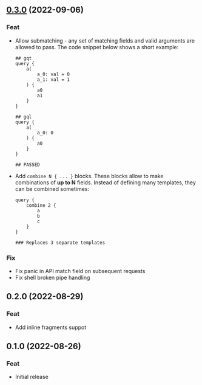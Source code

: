 <a name="0.3.0"></a>
## [0.3.0](https://github.com/graph-guard/ggproxy/compare/0.2.0...0.3.0) (2022-09-06)

### Feat

* Allow submatching - any set of matching fields and valid arguments are allowed to pass. The code snippet below shows a short example:
    ```
    ## gqt
    query {
        a(
            a_0: val = 0
            a_1: val = 1
        ) {
            a0
            a1
        }
    }

    ## gql
    query {
        a(
            a_0: 0
        ) {
            a0
        }
    }

    ## PASSED
    ```

* Add `combine N { ... }` blocks. These blocks allow to make combinations of **up to N** fields. Instead of defining many templates, they can be combined sometimes:
    ```
    query {
        combine 2 {
            a
            b
            c
        }
    }

    ### Replaces 3 separate templates
    ```

### Fix

* Fix panic in API match field on subsequent requests
* Fix shell broken pipe handling

<a name="0.2.0"></a>
## 0.2.0 (2022-08-29)

### Feat

* Add inline fragments suppot

<a name="0.1.0"></a>
## 0.1.0 (2022-08-26)

### Feat

* Initial release

